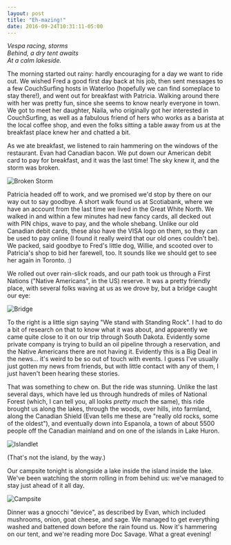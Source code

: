 ```yaml
---
layout: post
title: "Eh-mazing!"
date: 2016-09-24T10:31:11-05:00
---
```


<i>Vespa racing, storms<br/>
Behind, a dry tent awaits<br/>
At a calm lakeside.</i>

The morning started out rainy: hardly encouraging for a day we want to ride out. We wished Fred a good first day back at his job, then sent messages to a few CouchSurfing hosts in Waterloo (hopefully we can find someplace to stay there!), and went out for breakfast with Patricia. Walking around there with her was pretty fun, since she seems to know nearly everyone in town. We got to meet her daughter, Naila, who originally got her interested in CouchSurfing, as well as a fabulous friend of hers who works as a barista at the local coffee shop, and even the folks sitting a table away from us at the breakfast place knew her and chatted a bit.

As we ate breakfast, we listened to rain hammering on the windows of the restaurant. Evan had Canadian bacon. We put down our American debit card to pay for breakfast, and it was the last time! The sky knew it, and the storm was broken.

![Broken Storm](https://lh3.googleusercontent.com/Ie2EaMpHjz8jjkszwdvj8IhBjbieyVuU2D_FH3bUrl-uHys8eYX2bld7Yofjgc8ELlKn3JoqZFMm18NBIxqYPPmIOcMe-gdugpehcUysJnXTwhxi9J88vFbADdzM0DcjF-E_dhK9bcQq3z-sBICZ2oZI39qMH5dlJN7uf_3o3cu0v8bFY02hlOGgwBe8SMzP9n-PUUxhR7BnQnbz-VSXQzlExRAFT0M-xXcRI_W0xdovdqjMdX1izyLDCBw-lNHJQdfaVJufHAScF4hFYduqQBpMTBmQFdoihUk5lA_Jjk_UwTb8HSc7Y9MtRAbcrXDTrPHKz4NlUsqy4NlXifskSrh2uhY2mHp-QHoNa4gaaDY6N8Q643d6SzeYXQoRPhsihIC8TuagLoN0FIIcEFXSQVwA0WzsmKDhgoBrWtiCGnPSk3Y9tE8mkNWVpPuZlI88n8zdBLJbxz8g7IlPRR8mpFqVYQNYLilg8KOIZkGveAVDttAKqEw9DcLMDNSVDwD2rXgpl_p6T_gCJStWsA-ICaoIS0lhvc3b6K6EePG34I01aMr8DPPbym9AselKYEUAhvq_VUBUnvK9KqWS-WrZZywYoQmYZqUuuQPE3jBXBxWDU3efvg=w2480-h608-no "Broken Storm")

Patricia headed off to work, and we promised we'd stop by there on our way out to say goodbye. A short walk found us at Scotiabank, where we have an account from the last time we lived in the Great White North. We walked in and within a few minutes had new fancy cards, all decked out with PIN chips, wave to pay, and the whole shebang. Unlike our old Canadian debit cards, these also have the VISA logo on them, so they can be used to pay online (I found it really weird that our old ones couldn't be). We packed, said goodbye to Fred's little dog, Willie, and scooted over to Patricia's shop to bid her farewell, too. It sounds like we should get to see her again in Toronto. :)

We rolled out over rain-slick roads, and our path took us through a First Nations ("Native Americans", in the US) reserve. It was a pretty friendly place, with several folks waving at us as we drove by, but a bridge caught our eye:

![Bridge](https://lh3.googleusercontent.com/15IaPUPlLSuY6xBRAlaqF10XXpWOoHQrbCcM0-aqluS6YIl7_kxXLsbEG_fLk5QvScBGkfWIh77dpx_un9Rp89PLU1L7cGw1XzQzxAX13U63I2hcLxsVL6vGbY1jwTLhAD5GhNZrOlqkc14IR6d4CyTlQ4pbBD57OwAKpI2CNZYSW0fph6jUokHS1zRpAHxcWRMBFtptAH5nDmcHLKBrzSrD-5b6SQUJ1nPiY-LB1w8W3_UruneNAzbwMFLwyJ8MTj3EGx1bcWg6WABFf0Pmiuf7yRv8eoTKV_V78DyHWGxlMOvTLuDRgltfu51lZhTdSJgIVMX9mvHeDULbvflKHt2BLts_oiKC3767qxItdAuy7amSuf31_jt6A9BMy5b__j169QTSKfWJZ6bSqAmIRfmrG8rMB6nQN1p8ll8zVGR_EpQeCX51hZNpvgeFAd9muYP-Hp_jA4SZibEj5C2FRbJrWBsGuqSvsxjht8sjOd8iVwbWPJ6a1YeRknV7B3yDjfq1O2UApOBInMYKW7F-1AUD9nNCrd94oZU_d2sAJoD0Qhhoh53jWrsE4xVqbUTjHxl_OdXbngp0hmLXgSJY4s9hRP1IdfXFWwlHv5bFzNsRMpyOtA=w2480-h1404-no "Bridge")

To the right is a little sign saying "We stand with Standing Rock". I had to do a bit of research on that to know what it was about, and apparently we came quite close to it on our trip through South Dakota. Evidently some private company is trying to build an oil pipeline through a reservation, and the Native Americans there are not having it. Evidently this is a Big Deal in the news... it's weird to be so out of touch with events. I guess I've usually just gotten my news from friends, but with little contact with any of them, I just haven't been hearing these stories.

That was something to chew on. But the ride was stunning. Unlike the last several days, which have led us through hundreds of miles of National Forest (which, I can tell you, all looks _pretty much_ the same), this ride brought us along the lakes, through the woods, over hills, into farmland, along the Canadian Shield (Evan tells me these are "really old rocks, some of the oldest"), and eventually down into Espanola, a town of about 5500 people off the Canadian mainland and on one of the islands in Lake Huron.

![Islandlet](https://lh3.googleusercontent.com/r3cIN8gnhFLxaB9o0W_LEc6nxwXKjUwT6LyhlTTrI8N-iqKI-lRWZgbe3DdS_ONnTuNPstBnistETPXuEDwpshM35jiOhE2YkbF3kOOFea8ZWIdqHz323xfwP1xN6v81U2jC7Q33pGbY7bE_FJ8ibQsi9P7JrO4L3ztlTtl4Uqpvx2jw1_m-Gy9nxoCO0murwsh_ePJCPkS0iNtQURfgGApqHgqql7sEb1VKATFsV5usIGFHsTb70X8WztAKMnAff_0Of-mGbP-kfULsK24IaFu9vPrkn25fPi91dy5JLFljwOmYmre5_WJPGUct2ZTZWiljFEQHlvWwHNFx5INwz1PvKhy_FLtEV0cf6QLWWJT_ZNW1K1ozZb8YmCFjzpAJqCWVxa7LkmqCCmDCtnoFwCX2yEOQPOqLgtlPcmASLl85yoHidHLV0-KfjkaGXJFHcjaG7Il9pyvuxz8nHT-OGwAlEq3nk_y3NUAkrMzu3lH5rxtFFybEgWEkSYPCqgX71tlaSeI2i9Ff8R0hsszely-YPDiWDcu9eLiztw0akwclTU_PW6IBrzbIm8sChyDpJoYGTwvibNQ7WekniEUZhaBT5SsjSE4SBbcuVftBEeVmPMP72A=w2480-h1404-no "Islandlet")

(That's not the island, by the way.)

Our campsite tonight is alongside a lake inside the island inside the lake. We've been watching the storm rolling in from behind us: we've managed to stay just ahead of it all day.

![Campsite](https://lh3.googleusercontent.com/Wk9Fweo8R4vGHxzCFwqoscirfbIVw-OZL0iKAsWGyDIJSpKX_Kw64v1W3jNKqcdvpuhIurMIVe5Yzh7-x1KksiA_LPvmCa-YO6SjHCDCdFszhhA7sCd6d5L9W7e18DlGMTIjrcR9ewPQDLfKuW2jkAfyGaP504uxG1nk3qXanrEqp8rKx8q4m7L34IQpnJBlGIhx8suUqyloO_I-GstzO19A6EzY_Q8J8CCwUD--CffMRc4mwyQm5OIa1A2i67MCjOTfkKJyYCR-3eGx52dP-yLmdT2zTP7Dl9jXbPprC_wVogEqy5uHacSrfzzuGRIGKVyqgLRvQbPwfbfuKwymWJYNLYIZlq0bb3O9kB2CHD_n-GtkKAb8lHyLdtsERivdaSxKhK269bLPRMep748tl-XyvV7BS2IU8dE0xPknCC9uJjFaEsPvcj6FPUGBeBus1AxIInRzyt0YIVDHi-a0onFcnypxgi8Y_x37SIs1Y-WPlKA7JAxeR447zZMLZEfPHjijAxmYXqfP1yN516bRgcdVsqJdPqztnxZ8Gnavwz1LUXKoF_6vPJIN9oJE5TNybkfLAVnovG_m0Py1cGCZ_kDmmLc-97wrcvW4hMFUSymk5xtn=w2480-h1404-no "Campsite")

Dinner was a gnocchi "device", as described by Evan, which included mushrooms, onion, goat cheese, and sage. We managed to get everything washed and battened down before the rain found us. Now it's hammering on our tent, and we're reading more Doc Savage. What a great evening!
